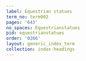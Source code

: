 ```yaml
---
label: Equestrian statues
term_no: term902
pages: '643'
no_spaces: Equestrianstatues
pid: equestrianstatues
order: '0266'
layout: generic_index_term
collection: index-headings
---
```

